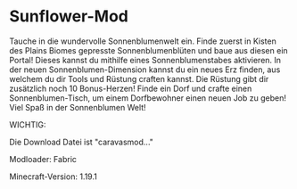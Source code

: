 # Sunflower-Mod
Tauche in die wundervolle Sonnenblumenwelt ein. Finde zuerst in Kisten des Plains Biomes gepresste Sonnenblumenblüten und baue aus diesen ein Portal! Dieses kannst du mithilfe eines Sonnenblumenstabes aktivieren. In der neuen Sonnenblumen-Dimension kannst du ein neues Erz finden, aus welchem du dir Tools und Rüstung craften kannst. Die Rüstung gibt dir zusätzlich noch 10 Bonus-Herzen! Finde ein Dorf und crafte einen Sonnenblumen-Tisch, um einem Dorfbewohner einen neuen Job zu geben! Viel Spaß in der Sonnenblumen Welt!


WICHTIG:

Die Download Datei ist "caravasmod..."

Modloader: Fabric

Minecraft-Version: 1.19.1
